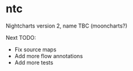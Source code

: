 # ntc
Nightcharts version 2, name TBC (mooncharts?)

Next TODO:

* Fix source maps
* Add more flow annotations
* Add more tests
